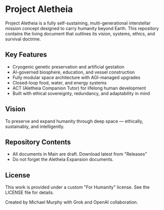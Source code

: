 # Project Aletheia

Project Aletheia is a fully self-sustaining, multi-generational interstellar mission concept designed to carry humanity beyond Earth. This repository contains the living document that outlines its vision, systems, ethics, and survival doctrine.

## Key Features

- Cryogenic genetic preservation and artificial gestation
- AI-governed biosphere, education, and vessel construction
- Fully modular space architecture with AGI-managed upgrades
- Closed-loop food, water, and energy systems
- ACT (Aletheia Companion Tutor) for lifelong human development
- Built with ethical sovereignty, redundancy, and adaptability in mind

## Vision

To preserve and expand humanity through deep space — ethically, sustainably, and intelligently.

## Repository Contents

- All documents in Main are draft. Download latest from "Releases"
- Do not forget the Aletheia Expansion documents.

## License

This work is provided under a custom "For Humanity" license. See the LICENSE file for details.

Created by Michael Murphy with Grok and OpenAI collaboration.

